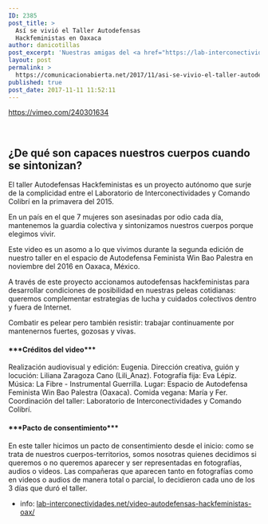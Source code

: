 ```yaml
---
ID: 2385
post_title: >
  Así se vivió el Taller Autodefensas
  Hackfeministas en Oaxaca
author: danicotillas
post_excerpt: 'Nuestras amigas del <a href="https://lab-interconectividades.net/">Laboratorio de Inteconectividades</a> de quienes hablé sobre el <a href="https://www.comunicacionabierta.net/blog/2016/11/taller-autodefensas-hackfeministas-oaxaca/">taller de autodefensa hackfeminista</a>, y el Comando Colibrí, a quién tuve el placer de <a href="https://ciberfeminismo.elchuro.org">encontrar en Quito</a>, han trabajado un valiosísimo video documental sobre el proceso, documentando desde las voces de las mujeres que asistieron. <3.'
layout: post
permalink: >
  https://comunicacionabierta.net/2017/11/asi-se-vivio-el-taller-autodefensas-hackfeministas-en-oaxaca/
published: true
post_date: 2017-11-11 11:52:11
---
```

https://vimeo.com/240301634

&nbsp;
<h2>¿De qué son capaces nuestros cuerpos cuando se sintonizan?</h2>
El taller Autodefensas Hackfeministas es un proyecto autónomo que surje de la complicidad entre el Laboratorio de Interconectividades y Comando Colibrí en la primavera del 2015.

En un país en el que 7 mujeres son asesinadas por odio cada día, mantenemos la guardia colectiva y sintonizamos nuestros cuerpos porque elegimos vivir.

Este video es un asomo a lo que vivimos durante la segunda edición de nuestro taller en el espacio de Autodefensa Feminista Win Bao Palestra en noviembre del 2016 en Oaxaca, México.

A través de este proyecto accionamos autodefensas hackfeministas para desarrollar condiciones de posibilidad en nuestras peleas cotidianas: queremos complementar estrategias de lucha y cuidados colectivos dentro y fuera de Internet.

Combatir es pelear pero también resistir: trabajar continuamente por mantenernos fuertes, gozosas y vivas.
<h4>***Créditos del video***</h4>
Realización audiovisual y edición: Eugenia.
Dirección creativa, guión y locución: Liliana Zaragoza Cano (Lili_Anaz).
Fotografía fija: Eva Lépiz.
Música: La Fibre - Instrumental Guerrilla.
Lugar: Espacio de Autodefensa Feminista Win Bao Palestra (Oaxaca).
Comida vegana: María y Fer.
Coordinación del taller: Laboratorio de Interconectividades y Comando Colibrí.
<h4>***Pacto de consentimiento***</h4>
En este taller hicimos un pacto de consentimiento desde el inicio: como se trata de nuestros cuerpos-territorios, somos nosotras quienes decidimos si queremos o no queremos aparecer y ser representadas en fotografías, audios o videos. Las compañeras que aparecen tanto en fotografías como en videos o audios de manera total o parcial, lo decidieron cada uno de los 3 días que duró el taller.

+ info: <a href="https://lab-interconectividades.net/video-autodefensas-hackfeministas-oax/" target="_blank" rel="nofollow noopener noreferrer">lab-interconectividades.net/video-autodefensas-hackfeministas-oax/</a>